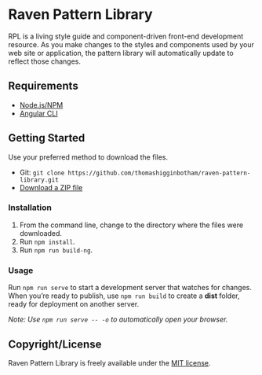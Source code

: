 # Raven Pattern Library

RPL is a living style guide and component-driven front-end development resource. As you make changes to the styles and components used by your web site or application, the pattern library will automatically update to reflect those changes.

## Requirements

* [Node.js/NPM](https://nodejs.org/en/)
* [Angular CLI](https://github.com/angular/angular-cli/wiki)

## Getting Started

Use your preferred method to download the files.

* Git: `git clone https://github.com/thomashigginbotham/raven-pattern-library.git`
* [Download a ZIP file](https://github.com/thomashigginbotham/raven-pattern-library/archive/master.zip)

### Installation

1. From the command line, change to the directory where the files were downloaded.
1. Run `npm install`.
1. Run `npm run build-ng`.

### Usage

Run `npm run serve` to start a development server that watches for changes. When you’re ready to publish, use `npm run build` to create a **dist** folder, ready for deployment on another server.

*Note: Use `npm run serve -- -o` to automatically open your browser.*

## Copyright/License

Raven Pattern Library is freely available under the [MIT license](https://tldrlegal.com/license/mit-license).
